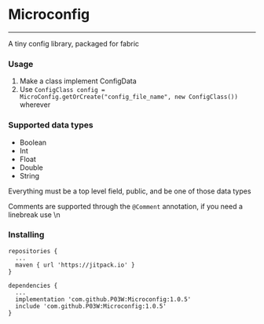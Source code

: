 # Microconfig

---

A tiny config library, packaged for fabric

### Usage
1. Make a class implement ConfigData
2. Use `ConfigClass config = MicroConfig.getOrCreate("config_file_name", new ConfigClass())` wherever

### Supported data types

- Boolean
- Int
- Float
- Double
- String

Everything must be a top level field, public, and be one of those data types

Comments are supported through the `@Comment` annotation, if you need a linebreak use \n

### Installing
```
repositories {
  ...
  maven { url 'https://jitpack.io' }
}
```

```
dependencies {
  ...
  implementation 'com.github.P03W:Microconfig:1.0.5'
  include 'com.github.P03W:Microconfig:1.0.5'
}
```
